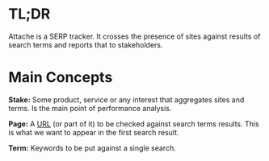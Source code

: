 # TL;DR

Attache is a SERP tracker. It crosses the presence of sites against results of search terms and reports that to stakeholders.

# Main Concepts

**Stake:** Some product, service or any interest that aggregates sites and terms. Is the main point of performance analysis.

**Page:** A [URL](https://en.wikipedia.org/wiki/URL) (or part of it) to be checked against search terms results. This is what we want to appear in the first search result.

**Term:** Keywords to be put against a single search.
